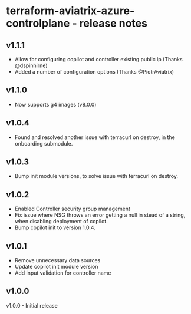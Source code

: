 # terraform-aviatrix-azure-controlplane - release notes

## v1.1.1
- Allow for configuring copilot and controller existing public ip (Thanks @dspinhirne)
- Added a number of configuration options (Thanks @PiotrAviatrix)

## v1.1.0
- Now supports g4 images (v8.0.0)

## v1.0.4
- Found and resolved another issue with terracurl on destroy, in the onboarding submodule.

## v1.0.3
- Bump init module versions, to solve issue with terracurl on destroy.

## v1.0.2
- Enabled Controller security group management
- Fix issue where NSG throws an error getting a null in stead of a string, when disabling deployment of copilot.
- Bump copilot init to version 1.0.4.

## v1.0.1
- Remove unnecessary data sources
- Update copilot init module version
- Add input validation for controller name

## v1.0.0
v1.0.0 - Initial release